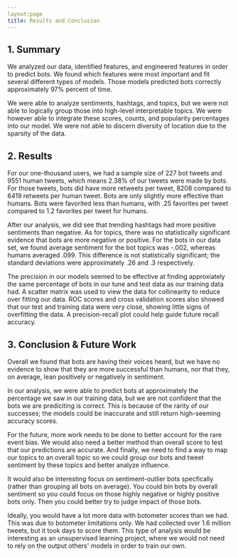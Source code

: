 ```yaml
---
layout:page
title: Results and Conclusion
---
```


## 1. Summary

We analyzed our data, identified features, and engineered features in order to predict bots. We found which features were most important and fit several different types of models. Those models predicted bots correctly approximately 97% percent of time.

We were able to analyze sentiments, hashtags, and topics, but we were not able to logically group those into high-level interpretable topics. We were however able to integrate these scores, counts, and popularity percentages into our model. We were not able to discern diversity of location due to the sparsity of the data.

 
## 2. Results

For our one-thousand users, we had a sample size of 227 bot tweets and 9551 human tweets, which means 2.38% of our tweets were made by bots. For those tweets, bots did have more retweets per tweet, 8208 compared to 6419 retweets per human tweet. Bots are only slightly more effective than humans. Bots were favorited less than humans, with .25 favorites per tweet compared to 1.2 favorites per tweet for humans.

After our analysis, we did see that trending hashtags had more positive sentiments than negative. As for topics, there was no statistically significant evidence that bots are more negative or positive. For the bots in our data set, we found average sentiment for the bot topics was -.002, whereas humans averaged .099. This difference is not statistically significant; the standard deviations were approximately .26 and .3 respectively. 

The precision in our models seemed to be effective at finding approxiately the same percentage of bots in our tune and test data as our training data had. A scatter matrix was used to view the data for collinearity to reduce over fitting our data. ROC scores and cross validation scores also showed that our test and training data were very close, showing little signs of overfitting the data. A precision-recall plot could help guide future recall accuracy. 


## 3. Conclusion & Future Work

Overall we found that bots are having their voices heard, but we have no evidence to show that they are more successful than humans, nor that they, on average, lean positively or negatively in sentiment.

In our analysis, we were able to predict bots at approximately the percentage we saw in our training data, but we are not confident that the bots we are prediciting is correct. This is because of the rarity of our successes; the models could be inaccurate and still return high-seeming accuracy scores. 

For the future, more work needs to be done to better account for the rare event bias. We would also need a better method than overall score to test that our predictions are accurate. And finally, we need to find a way to map our topics to an overall topic so we could group our bots and tweet sentiment by these topics and better analyze influence.

It would also be interesting focus on sentiment-outlier bots specfically (rather than grouping all bots on average). You could bin bots by overall sentiment so you could focus on those highly negative or highly positive bots only. Then you could better try to judge impact of those bots. 

Ideally, you would have a lot more data with botometer scores than we had. This was due to botometer limitations only. We had collected over 1.6 million tweets, but it took days to score them. This type of analysis would be interesting as an unsupervised learning project, where we would not need to rely on the output others' models in order to train our own.


